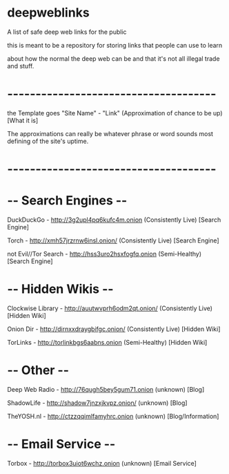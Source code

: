 # deepweblinks
A list of safe deep web links for the public 

this is meant to be a repository for storing links that people can use to learn

about how the normal the deep web can be and that it's not all illegal trade and stuff.



# -------------------------------------

the Template goes "Site Name" - "Link" (Approximation of chance to be up) [What it is]

The approximations can really be whatever phrase or word sounds most defining of the site's uptime.

# -------------------------------------

# -- Search Engines --

DuckDuckGo - http://3g2upl4pq6kufc4m.onion  (Consistently Live) [Search Engine]

Torch - http://xmh57jrzrnw6insl.onion/  (Consistently Live) [Search Engine]

not Evil//Tor Search - http://hss3uro2hsxfogfq.onion    (Semi-Healthy) [Search Engine]
 
# -- Hidden Wikis --

Clockwise Library - http://auutwvprh6odm2qt.onion/  (Consistently Live) [Hidden Wiki]

Onion Dir - http://dirnxxdraygbifgc.onion/  (Consistently Live) [Hidden Wiki]

TorLinks - http://torlinkbgs6aabns.onion    (Semi-Healthy) [Hidden Wiki]
 
# -- Other --

Deep Web Radio - http://76qugh5bey5gum71.onion  (unknown) [Blog]

ShadowLife - http://shadow7jnzxjkvpz.onion/ (unknown) [Blog]

TheYOSH.nl - http://ctzzqqimlfamyhrc.onion (unknown) [Blog/Information]
 
# -- Email Service --

Torbox - http://torbox3uiot6wchz.onion  (unknown) [Email Service]
